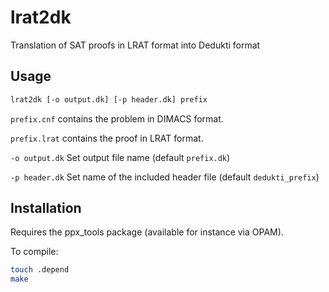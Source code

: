 # lrat2dk
Translation of SAT proofs in LRAT format into Dedukti format

## Usage 

```sh
lrat2dk [-o output.dk] [-p header.dk] prefix
```

```prefix.cnf``` contains the problem in DIMACS format.

```prefix.lrat``` contains the proof in LRAT format.

```-o output.dk``` Set output file name (default ```prefix.dk```)

```-p header.dk``` Set name of the included header file (default ```dedukti_prefix```)

## Installation

Requires the ppx_tools package (available for instance via OPAM).

To compile:

```sh
touch .depend 
make
```

